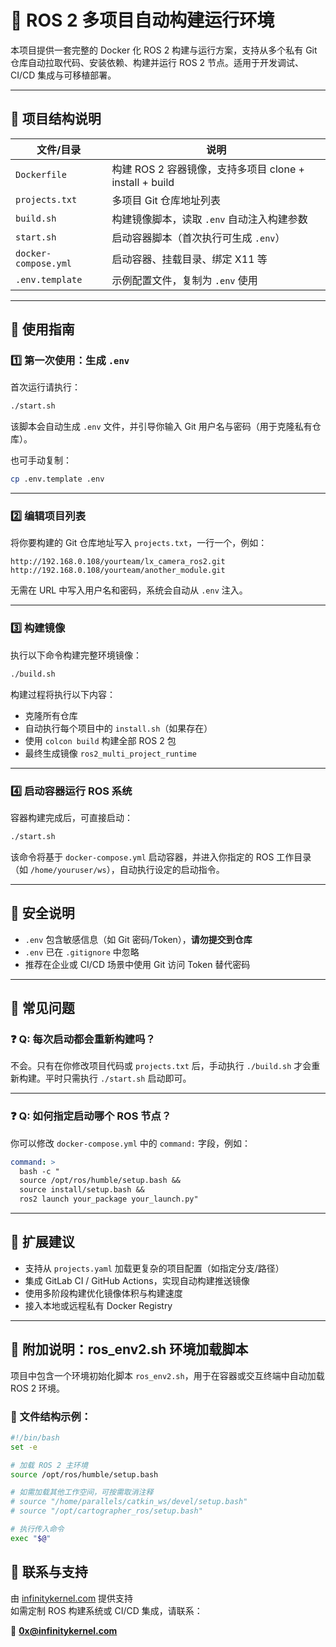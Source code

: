# 🤖 ROS 2 多项目自动构建运行环境

本项目提供一套完整的 Docker 化 ROS 2 构建与运行方案，支持从多个私有 Git 仓库自动拉取代码、安装依赖、构建并运行 ROS 2 节点。适用于开发调试、CI/CD 集成与可移植部署。

---

## 📁 项目结构说明

| 文件/目录             | 说明 |
|----------------------|------|
| `Dockerfile`         | 构建 ROS 2 容器镜像，支持多项目 clone + install + build |
| `projects.txt`       | 多项目 Git 仓库地址列表 |
| `build.sh`           | 构建镜像脚本，读取 `.env` 自动注入构建参数 |
| `start.sh`           | 启动容器脚本（首次执行可生成 `.env`） |
| `docker-compose.yml` | 启动容器、挂载目录、绑定 X11 等 |
| `.env.template`      | 示例配置文件，复制为 `.env` 使用 |

---

## 🚀 使用指南

### 1️⃣ 第一次使用：生成 `.env`

首次运行请执行：

```bash
./start.sh
```

该脚本会自动生成 `.env` 文件，并引导你输入 Git 用户名与密码（用于克隆私有仓库）。

也可手动复制：

```bash
cp .env.template .env
```

---

### 2️⃣ 编辑项目列表

将你要构建的 Git 仓库地址写入 `projects.txt`，一行一个，例如：

```
http://192.168.0.108/yourteam/lx_camera_ros2.git
http://192.168.0.108/yourteam/another_module.git
```

无需在 URL 中写入用户名和密码，系统会自动从 `.env` 注入。

---

### 3️⃣ 构建镜像

执行以下命令构建完整环境镜像：

```bash
./build.sh
```

构建过程将执行以下内容：

- 克隆所有仓库
- 自动执行每个项目中的 `install.sh`（如果存在）
- 使用 `colcon build` 构建全部 ROS 2 包
- 最终生成镜像 `ros2_multi_project_runtime`

---

### 4️⃣ 启动容器运行 ROS 系统

容器构建完成后，可直接启动：

```bash
./start.sh
```

该命令将基于 `docker-compose.yml` 启动容器，并进入你指定的 ROS 工作目录（如 `/home/youruser/ws`），自动执行设定的启动指令。

---

## 🔐 安全说明

- `.env` 包含敏感信息（如 Git 密码/Token），**请勿提交到仓库**
- `.env` 已在 `.gitignore` 中忽略
- 推荐在企业或 CI/CD 场景中使用 Git 访问 Token 替代密码

---

## 🧩 常见问题

### ❓ Q: 每次启动都会重新构建吗？

不会。只有在你修改项目代码或 `projects.txt` 后，手动执行 `./build.sh` 才会重新构建。平时只需执行 `./start.sh` 启动即可。

---

### ❓ Q: 如何指定启动哪个 ROS 节点？

你可以修改 `docker-compose.yml` 中的 `command:` 字段，例如：

```yaml
command: >
  bash -c "
  source /opt/ros/humble/setup.bash &&
  source install/setup.bash &&
  ros2 launch your_package your_launch.py"
```

---

## 🧠 扩展建议

- 支持从 `projects.yaml` 加载更复杂的项目配置（如指定分支/路径）
- 集成 GitLab CI / GitHub Actions，实现自动构建推送镜像
- 使用多阶段构建优化镜像体积与构建速度
- 接入本地或远程私有 Docker Registry

---

## 🧩 附加说明：ros_env2.sh 环境加载脚本

项目中包含一个环境初始化脚本 `ros_env2.sh`，用于在容器或交互终端中自动加载 ROS 2 环境。

### 🔧 文件结构示例：

```bash
#!/bin/bash
set -e

# 加载 ROS 2 主环境
source /opt/ros/humble/setup.bash

# 如需加载其他工作空间，可按需取消注释
# source "/home/parallels/catkin_ws/devel/setup.bash"
# source "/opt/cartographer_ros/setup.bash"

# 执行传入命令
exec "$@"
```
## 📮 联系与支持

由 [infinitykernel.com](https://infinitykernel.com) 提供支持  
如需定制 ROS 构建系统或 CI/CD 集成，请联系：

📧 **0x@infinitykernel.com**

